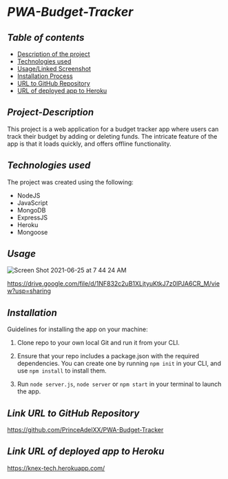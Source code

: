 # **_PWA-Budget-Tracker_**

## **_Table of contents_**
* [Description of the project](#description-of-the-project)
* [Technologies used](#technologies-used)
* [Usage/Linked Screenshot](#Usage)
* [Installation Process](#installation)
* [URL to GitHub Repository](#link-URL-to-GitHub-repository)
* [ URL of deployed app to Heroku](#link-URL-of-deployed-app-to-Heroku)

## **_Project-Description_**

This project is a web application for a budget tracker app where users can track their budget by adding or deleting funds. The intricate feature of the app is that it loads quickly, and offers offline functionality.

## **_Technologies used_**
The project was created using the following:

* NodeJS
* JavaScript
* MongoDB
* ExpressJS
* Heroku
* Mongoose

## **_Usage_**

![Screen Shot 2021-06-25 at 7 44 24 AM](https://repository-images.githubusercontent.com/391936160/09dbb9bd-15ef-46bc-ade3-5f69a65edbd6.png)

https://drive.google.com/file/d/1NF832c2uB1XLjtyuKtkJ7z0IPJA6CR_M/view?usp=sharing


## **_Installation_**
Guidelines for installing the app on your machine: 

1. Clone  repo to your own local Git and run it from your CLI.

2. Ensure that your repo includes a package.json with the required dependencies. You can create one by running ```npm init``` in your CLI, and use ```npm install``` to install them.

3. Run ```node server.js```, ```node server``` or ```npm start``` in your terminal to launch the app.


## **_Link URL to GitHub Repository_**
https://github.com/PrinceAdelXX/PWA-Budget-Tracker

## **_Link URL of deployed app to Heroku_**
https://knex-tech.herokuapp.com/